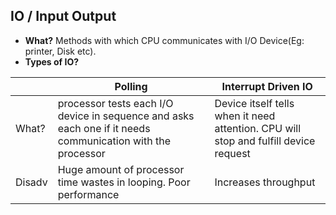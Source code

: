## IO / Input Output
- **What?** Methods with which CPU communicates with I/O Device(Eg: printer, Disk etc).
- **Types of IO?**

||Polling|Interrupt Driven IO|
|---|---|---|
|What?|processor tests each I/O device in sequence and asks each one if it needs communication with the processor|Device itself tells when it need attention. CPU will stop and fulfill device request|
|Disadv|Huge amount of processor time wastes in looping. Poor performance|Increases throughput|
